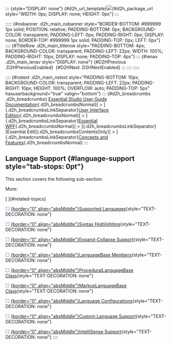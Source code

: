 ::: {style="DISPLAY: none"}
[](ms-xhelp:///?Id=d2h_url_template){#d2h_url_template}![](!package_url!){#d2h_package_url style="WIDTH: 0px; DISPLAY: none; HEIGHT: 0px"}
:::

::::: {#nsbanner .d2h_main_nsbanner style="BORDER-BOTTOM: #999999 1px solid; POSITION: relative; PADDING-BOTTOM: 0px; BACKGROUND-COLOR: transparent; PADDING-LEFT: 0px; PADDING-RIGHT: 0px; DISPLAY: none; BORDER-TOP: #999999 1px solid; PADDING-TOP: 0px; LEFT: 0px"}
:::: {#TitleRow .d2h_main_titlerow style="PADDING-BOTTOM: 4px; BACKGROUND-COLOR: transparent; PADDING-LEFT: 22px; WIDTH: 100%; PADDING-RIGHT: 10px; DISPLAY: none; PADDING-TOP: 4px"}
::: {#ienav .d2h_main_ienav style="DISPLAY: none"}
[](ms-xhelp:///?Id=2eae4d5c-1b48-4aad-b74e-bfaf8e477d8c){#D2HPrevious .D2HPreviousEnabled}  [](ms-xhelp:///?Id=5545807a-6b18-449e-94ac-13546a40886e){#D2HNext .D2HNextEnabled}
:::
::::
:::::

:::: {#nstext .d2h_main_nstext style="PADDING-BOTTOM: 10px; BACKGROUND-COLOR: transparent; PADDING-LEFT: 22px; PADDING-RIGHT: 10px; HEIGHT: 100%; OVERFLOW: auto; PADDING-TOP: 5px" hasuserbackground="true" valign="bottom"}
::: {#d2h_breadcrumbs .d2h_breadcrumbs}
[Essential Studio User Guide Documentation](ms-xhelp:///?Id=12457748-09e3-4d74-a240-8e049cedf030){.d2h_breadcrumbsNormal}[ \> ]{.d2h_breadcrumbsLinkSeparator}[User Interface Edition](ms-xhelp:///?Id=c29296b7-531c-413b-a0ec-488ca1f7f669){.d2h_breadcrumbsNormal}[ \> ]{.d2h_breadcrumbsLinkSeparator}[Essential WPF](ms-xhelp:///?Id=7f4f82c5-151c-4262-94d0-75c4626c77bc){.d2h_breadcrumbsNormal}[ \> ]{.d2h_breadcrumbsLinkSeparator}[Essential Edit]{.d2h_breadcrumbsContentsOnly}[ \> ]{.d2h_breadcrumbsLinkSeparator}[Concepts and Features](ms-xhelp:///?Id=f61feb80-1940-4b18-ab36-1ab89df8b52a){.d2h_breadcrumbsNormal}
:::

## Language Support {#language-support style="tab-stops: 0pt"}

This section covers the following sub-section:

More:

[ ]{#related-topics}

[![](button.gif){border="0" align="absMiddle"}Supported Languages](ms-xhelp:///?Id=5545807a-6b18-449e-94ac-13546a40886e){style="TEXT-DECORATION: none"}

[![](button.gif){border="0" align="absMiddle"}Syntax Highlighting](ms-xhelp:///?Id=a971d516-a86e-4819-9bc7-ecec89199352){style="TEXT-DECORATION: none"}

[![](button.gif){border="0" align="absMiddle"}Expand-Collapse Support](ms-xhelp:///?Id=de8e7df8-c35c-4973-9bd8-8a1a0390070e){style="TEXT-DECORATION: none"}

[![](button.gif){border="0" align="absMiddle"}LanguageBase Members](ms-xhelp:///?Id=c3d8bb64-e9b7-4819-994a-e0e28dcdc48c){style="TEXT-DECORATION: none"}

[![](button.gif){border="0" align="absMiddle"}ProceduralLanguageBase Class](ms-xhelp:///?Id=4d03beb4-80c7-4824-8f25-d3c92bd8051b){style="TEXT-DECORATION: none"}

[![](button.gif){border="0" align="absMiddle"}MarkupLanguageBase Class](ms-xhelp:///?Id=f6837d5b-9876-43c5-badf-23d9675db01f){style="TEXT-DECORATION: none"}

[![](button.gif){border="0" align="absMiddle"}Language Configurations](ms-xhelp:///?Id=0ab634b3-3ff8-402c-9821-399050e55831){style="TEXT-DECORATION: none"}

[![](button.gif){border="0" align="absMiddle"}Custom Language Support](ms-xhelp:///?Id=569d2140-3386-46ed-9697-fa52a3f6edc8){style="TEXT-DECORATION: none"}

[![](button.gif){border="0" align="absMiddle"}IntelliSense Support](ms-xhelp:///?Id=8dd9d45c-6b4d-4be2-94a5-70a164c74ade){style="TEXT-DECORATION: none"}
::::
